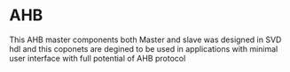 # AHB
This AHB master components both Master and slave was designed in SVD hdl and this coponets are degined to be used in applications with minimal user interface with full potential of AHB protocol